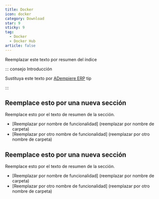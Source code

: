 ```yaml
---
title: Docker
icon: docker
category: Download
star: 9
sticky: 9
tag:
  - Docker
  - Docker Hub
article: false
---
```


Reemplazar este texto por resumen del índice

::: consejo Introducción

Sustituya este texto por [ADempiere ERP](http://adempiere.net/) tip

:::

## Reemplace esto por una nueva sección

Reemplace esto por el texto de resumen de la sección.

- [Reemplazar por nombre de funcionalidad] (reemplazar por nombre de carpeta)
- [Reemplazar por otro nombre de funcionalidad] (reemplazar por otro nombre de carpeta)

## Reemplace esto por una nueva sección

Reemplace esto por el texto de resumen de la sección.

- [Reemplazar por nombre de funcionalidad] (reemplazar por nombre de carpeta)
- [Reemplazar por otro nombre de funcionalidad] (reemplazar por otro nombre de carpeta)
